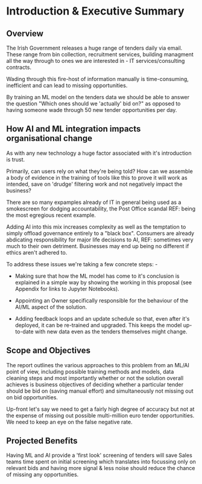 # Introduction & Executive Summary

## Overview
The Irish Government releases a huge range of tenders daily via email. These range from bin collection, recruitment services, building managment all the way through to ones we are interested in - IT services/consulting contracts. 

Wading through this fire-host of information manually is time-consuming, inefficient and can lead to missing opportunities. 

By training an ML model on the tenders data we should be able to answer the question "Which ones should we 'actually' bid on?" as opposed to having someone wade through 50 new tender opportunities per day.

## How AI and ML integration impacts organisational change

As with any new technology a huge factor associated with it's introduction is trust.

Primarily, can users rely on what they're being told? How can we assemble a body of evidence in the training of tools like this to prove it will work as intended, save on 'drudge' filtering work and not negatively impact the business?

There are so many expamples already of IT in general being used as a smokescreen for dodging accountability, the Post Office scandal REF: being the most egregious recent example. 

Adding AI into this mix increases complexity as well as the temptation to simply offload governance entirely to a "black box". Consumers are already abdicating responsibility for major life decisions to AI, REF: sometimes very much to their own detriment. Businesses may end up being no different if ethics aren't adhered to.

To address these issues we're taking a few concrete steps: -

* Making sure that how the ML model has come to it's conclusion is explained in a simple way by showing the working in this proposal (see Appendix for links to Jupyter Notebooks).

* Appointing an Owner specifically responsible for the behaviour of the AI/ML aspect of the solution. 

* Adding feedback loops and an update schedule so that, even after it's deployed, it can be re-trained and upgraded. This keeps the model up-to-date with new data even as the tenders themselves might change.

## Scope and Objectives
The report outlines the various approaches to this problem from an ML/AI point of view, including possible training methods and models, data cleaning steps and most importantly whether or not the solution overall achieves is business objectives of deciding whether a particular tender should be bid on (saving manual effort) and simultaneously not missing out on bid opportunities.

Up-front let's say we need to get a fairly high degree of accuracy but not at the expense of missing out possible multi-million euro tender opportunities. We need to keep an eye on the false negative rate.

## Projected Benefits 
Having ML and AI provide a 'first look' screening of tenders will save Sales teams time spent on initial screening which translates into focussing only on relevant bids and having more signal & less noise should reduce the chance of missing any opportunities. 

<!--



-->